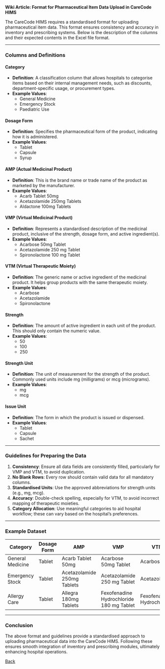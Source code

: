 <html>
<body>
<!--StartFragment--><html><head></head><body><p><strong>Wiki Article: Format for Pharmaceutical Item Data Upload in CareCode HIMS</strong></p>
<p>The CareCode HIMS requires a standardised format for uploading pharmaceutical item data. This format ensures consistency and accuracy in inventory and prescribing systems. Below is the description of the columns and their expected contents in the Excel file format.</p>
<hr>
<h3><strong>Columns and Definitions</strong></h3>
<h4><strong>Category</strong></h4>
<ul>
<li><strong>Definition</strong>: A classification column that allows hospitals to categorise items based on their internal management needs, such as discounts, department-specific usage, or procurement types.</li>
<li><strong>Example Values</strong>:
<ul>
<li>General Medicine</li>
<li>Emergency Stock</li>
<li>Paediatric Use</li>
</ul>
</li>
</ul>
<h4><strong>Dosage Form</strong></h4>
<ul>
<li><strong>Definition</strong>: Specifies the pharmaceutical form of the product, indicating how it is administered.</li>
<li><strong>Example Values</strong>:
<ul>
<li>Tablet</li>
<li>Capsule</li>
<li>Syrup</li>
</ul>
</li>
</ul>
<h4><strong>AMP (Actual Medicinal Product)</strong></h4>
<ul>
<li><strong>Definition</strong>: This is the brand name or trade name of the product as marketed by the manufacturer.</li>
<li><strong>Example Values</strong>:
<ul>
<li>Acarb Tablet 50mg</li>
<li>Acetazolamide 250mg Tablets</li>
<li>Aldactone 100mg Tablets</li>
</ul>
</li>
</ul>
<h4><strong>VMP (Virtual Medicinal Product)</strong></h4>
<ul>
<li><strong>Definition</strong>: Represents a standardised description of the medicinal product, inclusive of the strength, dosage form, and active ingredient(s).</li>
<li><strong>Example Values</strong>:
<ul>
<li>Acarbose 50mg Tablet</li>
<li>Acetazolamide 250 mg Tablet</li>
<li>Spironolactone 100 mg Tablet</li>
</ul>
</li>
</ul>
<h4><strong>VTM (Virtual Therapeutic Moiety)</strong></h4>
<ul>
<li><strong>Definition</strong>: The generic name or active ingredient of the medicinal product. It helps group products with the same therapeutic moiety.</li>
<li><strong>Example Values</strong>:
<ul>
<li>Acarbose</li>
<li>Acetazolamide</li>
<li>Spironolactone</li>
</ul>
</li>
</ul>
<h4><strong>Strength</strong></h4>
<ul>
<li><strong>Definition</strong>: The amount of active ingredient in each unit of the product. This should only contain the numeric value.</li>
<li><strong>Example Values</strong>:
<ul>
<li>50</li>
<li>100</li>
<li>250</li>
</ul>
</li>
</ul>
<h4><strong>Strength Unit</strong></h4>
<ul>
<li><strong>Definition</strong>: The unit of measurement for the strength of the product. Commonly used units include mg (milligrams) or mcg (micrograms).</li>
<li><strong>Example Values</strong>:
<ul>
<li>mg</li>
<li>mcg</li>
</ul>
</li>
</ul>
<h4><strong>Issue Unit</strong></h4>
<ul>
<li><strong>Definition</strong>: The form in which the product is issued or dispensed.</li>
<li><strong>Example Values</strong>:
<ul>
<li>Tablet</li>
<li>Capsule</li>
<li>Sachet</li>
</ul>
</li>
</ul>
<hr>
<h3><strong>Guidelines for Preparing the Data</strong></h3>
<ol>
<li><strong>Consistency</strong>: Ensure all data fields are consistently filled, particularly for VMP and VTM, to avoid duplication.</li>
<li><strong>No Blank Rows</strong>: Every row should contain valid data for all mandatory columns.</li>
<li><strong>Standardised Units</strong>: Use the approved abbreviations for strength units (e.g., mg, mcg).</li>
<li><strong>Accuracy</strong>: Double-check spelling, especially for VTM, to avoid incorrect mapping of therapeutic moieties.</li>
<li><strong>Category Allocation</strong>: Use meaningful categories to aid hospital workflow; these can vary based on the hospital’s preferences.</li>
</ol>
<hr>
<h3><strong>Example Dataset</strong></h3>

Category | Dosage Form | AMP | VMP | VTM | Strength | Strength Unit | Issue Unit
-- | -- | -- | -- | -- | -- | -- | --
General Medicine | Tablet | Acarb Tablet 50mg | Acarbose 50mg Tablet | Acarbose | 50 | mg | Tablet
Emergency Stock | Tablet | Acetazolamide 250mg Tablets | Acetazolamide 250 mg Tablet | Acetazolamide | 250 | mg | Tablet
Allergy Care | Tablet | Allegra 180mg Tablets | Fexofenadine Hydrochloride 180 mg Tablet | Fexofenadine Hydrochloride | 180 | mg | Tablet


<hr>
<h3><strong>Conclusion</strong></h3>
<p>The above format and guidelines provide a standardised approach to uploading pharmaceutical data into the CareCode HIMS. Following these ensures smooth integration of inventory and prescribing modules, ultimately enhancing hospital operations.</p></body></html><!--EndFragment-->
</body>
</html>

[Back](https://github.com/hmislk/hmis/wiki/Set-up)